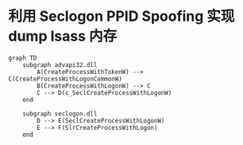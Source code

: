 # 利用 Seclogon PPID Spoofing 实现 dump lsass 内存


``` mermaid
graph TD
    subgraph advapi32.dll
        A(CreateProcessWithTokenW) --> C(CreateProcessWithLogonCommonW)
        B(CreateProcessWithLogonW) --> C
        C --> D(c_SeclCreateProcessWithLogonW)
    end

    subgraph seclogon.dll
        D --> E(SeclCreateProcessWithLogonW)
        E --> F(SlrCreateProcessWithLogon)
    end
```

